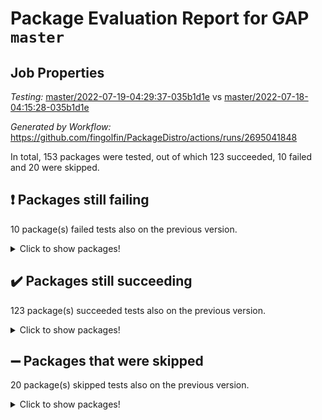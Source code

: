 # Package Evaluation Report for GAP `master`

## Job Properties

*Testing:* [master/2022-07-19-04:29:37-035b1d1e](https://github.com/fingolfin/PackageDistro/blob/data/reports/master/2022-07-19-04:29:37-035b1d1e) vs [master/2022-07-18-04:15:28-035b1d1e](https://github.com/fingolfin/PackageDistro/blob/data/reports/master/2022-07-18-04:15:28-035b1d1e)

*Generated by Workflow:* https://github.com/fingolfin/PackageDistro/actions/runs/2695041848

In total, 153 packages were tested, out of which 123 succeeded, 10 failed and 20 were skipped.

## :exclamation: Packages still failing

10 package(s) failed tests also on the previous version.
<details><summary>Click to show packages!</summary>

- fining 1.4.1 [(failure)](https://github.com/fingolfin/PackageDistro/runs/7402292814?check_suite_focus=true)
- francy 1.2.4 [(failure)](https://github.com/fingolfin/PackageDistro/runs/7402293348?check_suite_focus=true)
- hap 1.44 [(failure)](https://github.com/fingolfin/PackageDistro/runs/7402293968?check_suite_focus=true)
- packagemanager 1.2 [(failure)](https://github.com/fingolfin/PackageDistro/runs/7402296283?check_suite_focus=true)
- qpa 1.33 [(failure)](https://github.com/fingolfin/PackageDistro/runs/7402296717?check_suite_focus=true)
- rcwa 4.6.4 [(failure)](https://github.com/fingolfin/PackageDistro/runs/7402296868?check_suite_focus=true)
- recog 1.3.2 [(failure)](https://github.com/fingolfin/PackageDistro/runs/7402296992?check_suite_focus=true)
- semigroups 4.0.0 [(failure)](https://github.com/fingolfin/PackageDistro/runs/7402297254?check_suite_focus=true)
- ugaly 4.0.2 [(failure)](https://github.com/fingolfin/PackageDistro/runs/7402298044?check_suite_focus=true)
- yangbaxter 0.10.0 [(failure)](https://github.com/fingolfin/PackageDistro/runs/7402298477?check_suite_focus=true)
</details>

## :heavy_check_mark: Packages still succeeding

123 package(s) succeeded tests also on the previous version.
<details><summary>Click to show packages!</summary>

- ace 5.4 [(success)](https://github.com/fingolfin/PackageDistro/runs/7402290909?check_suite_focus=true)
- aclib 1.3.2 [(success)](https://github.com/fingolfin/PackageDistro/runs/7402290967?check_suite_focus=true)
- agt 0.2 [(success)](https://github.com/fingolfin/PackageDistro/runs/7402291036?check_suite_focus=true)
- alnuth 3.2.1 [(success)](https://github.com/fingolfin/PackageDistro/runs/7402291097?check_suite_focus=true)
- anupq 3.2.6 [(success)](https://github.com/fingolfin/PackageDistro/runs/7402291141?check_suite_focus=true)
- atlasrep 2.1.2 [(success)](https://github.com/fingolfin/PackageDistro/runs/7402291206?check_suite_focus=true)
- autodoc 2022.07.10 [(success)](https://github.com/fingolfin/PackageDistro/runs/7402291246?check_suite_focus=true)
- automata 1.15 [(success)](https://github.com/fingolfin/PackageDistro/runs/7402291295?check_suite_focus=true)
- automgrp 1.3.2 [(success)](https://github.com/fingolfin/PackageDistro/runs/7402291342?check_suite_focus=true)
- autpgrp 1.10.2 [(success)](https://github.com/fingolfin/PackageDistro/runs/7402291404?check_suite_focus=true)
- cap 2022.06-05 [(success)](https://github.com/fingolfin/PackageDistro/runs/7402291450?check_suite_focus=true)
- caratinterface 2.3.3 [(success)](https://github.com/fingolfin/PackageDistro/runs/7402291498?check_suite_focus=true)
- cddinterface 2020.06.24 [(success)](https://github.com/fingolfin/PackageDistro/runs/7402291536?check_suite_focus=true)
- circle 1.6.5 [(success)](https://github.com/fingolfin/PackageDistro/runs/7402291589?check_suite_focus=true)
- classicpres 1.22 [(success)](https://github.com/fingolfin/PackageDistro/runs/7402291647?check_suite_focus=true)
- cohomolo 1.6.10 [(success)](https://github.com/fingolfin/PackageDistro/runs/7402291700?check_suite_focus=true)
- congruence 1.2.4 [(success)](https://github.com/fingolfin/PackageDistro/runs/7402291748?check_suite_focus=true)
- corelg 1.56 [(success)](https://github.com/fingolfin/PackageDistro/runs/7402291785?check_suite_focus=true)
- crime 1.6 [(success)](https://github.com/fingolfin/PackageDistro/runs/7402291831?check_suite_focus=true)
- crisp 1.4.5 [(success)](https://github.com/fingolfin/PackageDistro/runs/7402291884?check_suite_focus=true)
- crypting 0.10 [(success)](https://github.com/fingolfin/PackageDistro/runs/7402291930?check_suite_focus=true)
- cryst 4.1.24 [(success)](https://github.com/fingolfin/PackageDistro/runs/7402291981?check_suite_focus=true)
- crystcat 1.1.9 [(success)](https://github.com/fingolfin/PackageDistro/runs/7402292030?check_suite_focus=true)
- ctbllib 1.3.4 [(success)](https://github.com/fingolfin/PackageDistro/runs/7402292084?check_suite_focus=true)
- cubefree 1.19 [(success)](https://github.com/fingolfin/PackageDistro/runs/7402292153?check_suite_focus=true)
- curlinterface 2.2.2 [(success)](https://github.com/fingolfin/PackageDistro/runs/7402292198?check_suite_focus=true)
- cvec 2.7.5 [(success)](https://github.com/fingolfin/PackageDistro/runs/7402292231?check_suite_focus=true)
- datastructures 0.2.7 [(success)](https://github.com/fingolfin/PackageDistro/runs/7402292280?check_suite_focus=true)
- deepthought 1.0.5 [(success)](https://github.com/fingolfin/PackageDistro/runs/7402292320?check_suite_focus=true)
- design 1.7 [(success)](https://github.com/fingolfin/PackageDistro/runs/7402292365?check_suite_focus=true)
- difsets 2.3.1 [(success)](https://github.com/fingolfin/PackageDistro/runs/7402292405?check_suite_focus=true)
- digraphs 1.5.3 [(success)](https://github.com/fingolfin/PackageDistro/runs/7402292468?check_suite_focus=true)
- edim 1.3.5 [(success)](https://github.com/fingolfin/PackageDistro/runs/7402292521?check_suite_focus=true)
- example 4.3.1 [(success)](https://github.com/fingolfin/PackageDistro/runs/7402292567?check_suite_focus=true)
- factint 1.6.3 [(success)](https://github.com/fingolfin/PackageDistro/runs/7402292608?check_suite_focus=true)
- ferret 1.0.8 [(success)](https://github.com/fingolfin/PackageDistro/runs/7402292655?check_suite_focus=true)
- fga 1.4.0 [(success)](https://github.com/fingolfin/PackageDistro/runs/7402292722?check_suite_focus=true)
- float 1.0.3 [(success)](https://github.com/fingolfin/PackageDistro/runs/7402292893?check_suite_focus=true)
- format 1.4.3 [(success)](https://github.com/fingolfin/PackageDistro/runs/7402293002?check_suite_focus=true)
- forms 1.2.8 [(success)](https://github.com/fingolfin/PackageDistro/runs/7402293086?check_suite_focus=true)
- fplsa 1.2.5 [(success)](https://github.com/fingolfin/PackageDistro/runs/7402293194?check_suite_focus=true)
- fr 2.4.8 [(success)](https://github.com/fingolfin/PackageDistro/runs/7402293279?check_suite_focus=true)
- fwtree 1.3 [(success)](https://github.com/fingolfin/PackageDistro/runs/7402293395?check_suite_focus=true)
- gbnp 1.0.5 [(success)](https://github.com/fingolfin/PackageDistro/runs/7402293440?check_suite_focus=true)
- generalizedmorphismsforcap 2022.05-01 [(success)](https://github.com/fingolfin/PackageDistro/runs/7402293487?check_suite_focus=true)
- genss 1.6.6 [(success)](https://github.com/fingolfin/PackageDistro/runs/7402293540?check_suite_focus=true)
- gradedringforhomalg 2022.06-01 [(success)](https://github.com/fingolfin/PackageDistro/runs/7402293595?check_suite_focus=true)
- grape 4.8.5 [(success)](https://github.com/fingolfin/PackageDistro/runs/7402293646?check_suite_focus=true)
- groupoids 1.69 [(success)](https://github.com/fingolfin/PackageDistro/runs/7402293705?check_suite_focus=true)
- grpconst 2.6.2 [(success)](https://github.com/fingolfin/PackageDistro/runs/7402293796?check_suite_focus=true)
- guarana 0.96.3 [(success)](https://github.com/fingolfin/PackageDistro/runs/7402293851?check_suite_focus=true)
- guava 3.16 [(success)](https://github.com/fingolfin/PackageDistro/runs/7402293905?check_suite_focus=true)
- hapcryst 0.1.14 [(success)](https://github.com/fingolfin/PackageDistro/runs/7402294034?check_suite_focus=true)
- hecke 1.5.3 [(success)](https://github.com/fingolfin/PackageDistro/runs/7402294117?check_suite_focus=true)
- help 3.5 [(success)](https://github.com/fingolfin/PackageDistro/runs/7402294173?check_suite_focus=true)
- idrel 2.44 [(success)](https://github.com/fingolfin/PackageDistro/runs/7402294215?check_suite_focus=true)
- images 1.3.1 [(success)](https://github.com/fingolfin/PackageDistro/runs/7402294270?check_suite_focus=true)
- intpic 0.3.0 [(success)](https://github.com/fingolfin/PackageDistro/runs/7402294324?check_suite_focus=true)
- io 4.7.2 [(success)](https://github.com/fingolfin/PackageDistro/runs/7402294369?check_suite_focus=true)
- irredsol 1.4.3 [(success)](https://github.com/fingolfin/PackageDistro/runs/7402294425?check_suite_focus=true)
- json 2.1.0 [(success)](https://github.com/fingolfin/PackageDistro/runs/7402294477?check_suite_focus=true)
- jupyterkernel 1.4.1 [(success)](https://github.com/fingolfin/PackageDistro/runs/7402294565?check_suite_focus=true)
- jupyterviz 1.5.1 [(success)](https://github.com/fingolfin/PackageDistro/runs/7402294626?check_suite_focus=true)
- kan 1.34 [(success)](https://github.com/fingolfin/PackageDistro/runs/7402294684?check_suite_focus=true)
- kbmag 1.5.9 [(success)](https://github.com/fingolfin/PackageDistro/runs/7402294732?check_suite_focus=true)
- laguna 3.9.5 [(success)](https://github.com/fingolfin/PackageDistro/runs/7402294781?check_suite_focus=true)
- liealgdb 2.2.1 [(success)](https://github.com/fingolfin/PackageDistro/runs/7402294821?check_suite_focus=true)
- liepring 2.6 [(success)](https://github.com/fingolfin/PackageDistro/runs/7402294873?check_suite_focus=true)
- liering 2.4.2 [(success)](https://github.com/fingolfin/PackageDistro/runs/7402294917?check_suite_focus=true)
- linearalgebraforcap 2022.06-03 [(success)](https://github.com/fingolfin/PackageDistro/runs/7402294982?check_suite_focus=true)
- loops 3.4.1 [(success)](https://github.com/fingolfin/PackageDistro/runs/7402295056?check_suite_focus=true)
- lpres 1.0.3 [(success)](https://github.com/fingolfin/PackageDistro/runs/7402295104?check_suite_focus=true)
- majoranaalgebras 1.4 [(success)](https://github.com/fingolfin/PackageDistro/runs/7402295188?check_suite_focus=true)
- mapclass 1.4.5 [(success)](https://github.com/fingolfin/PackageDistro/runs/7402295271?check_suite_focus=true)
- matgrp 0.64 [(success)](https://github.com/fingolfin/PackageDistro/runs/7402295354?check_suite_focus=true)
- modisom 2.5.2 [(success)](https://github.com/fingolfin/PackageDistro/runs/7402295463?check_suite_focus=true)
- modulepresentationsforcap 2022.05-03 [(success)](https://github.com/fingolfin/PackageDistro/runs/7402295531?check_suite_focus=true)
- monoidalcategories 2022.06-07 [(success)](https://github.com/fingolfin/PackageDistro/runs/7402295589?check_suite_focus=true)
- nconvex 2020.11-04 [(success)](https://github.com/fingolfin/PackageDistro/runs/7402295651?check_suite_focus=true)
- nilmat 1.4.1 [(success)](https://github.com/fingolfin/PackageDistro/runs/7402295749?check_suite_focus=true)
- nock 1.5 [(success)](https://github.com/fingolfin/PackageDistro/runs/7402295816?check_suite_focus=true)
- normalizinterface 1.3.3 [(success)](https://github.com/fingolfin/PackageDistro/runs/7402295896?check_suite_focus=true)
- nq 2.5.8 [(success)](https://github.com/fingolfin/PackageDistro/runs/7402295981?check_suite_focus=true)
- numericalsgps 1.3.0 [(success)](https://github.com/fingolfin/PackageDistro/runs/7402296045?check_suite_focus=true)
- openmath 11.5.1 [(success)](https://github.com/fingolfin/PackageDistro/runs/7402296128?check_suite_focus=true)
- orb 4.8.4 [(success)](https://github.com/fingolfin/PackageDistro/runs/7402296217?check_suite_focus=true)
- patternclass 2.4.2 [(success)](https://github.com/fingolfin/PackageDistro/runs/7402296383?check_suite_focus=true)
- permut 2.0.4 [(success)](https://github.com/fingolfin/PackageDistro/runs/7402296433?check_suite_focus=true)
- polenta 1.3.10 [(success)](https://github.com/fingolfin/PackageDistro/runs/7402296491?check_suite_focus=true)
- polymaking 0.8.6 [(success)](https://github.com/fingolfin/PackageDistro/runs/7402296546?check_suite_focus=true)
- primgrp 3.4.2 [(success)](https://github.com/fingolfin/PackageDistro/runs/7402296607?check_suite_focus=true)
- profiling 2.5.0 [(success)](https://github.com/fingolfin/PackageDistro/runs/7402296658?check_suite_focus=true)
- quagroup 1.8.3 [(success)](https://github.com/fingolfin/PackageDistro/runs/7402296757?check_suite_focus=true)
- radiroot 2.9 [(success)](https://github.com/fingolfin/PackageDistro/runs/7402296819?check_suite_focus=true)
- rds 1.8 [(success)](https://github.com/fingolfin/PackageDistro/runs/7402296921?check_suite_focus=true)
- repndecomp 1.2.1 [(success)](https://github.com/fingolfin/PackageDistro/runs/7402297044?check_suite_focus=true)
- repsn 3.1.0 [(success)](https://github.com/fingolfin/PackageDistro/runs/7402297097?check_suite_focus=true)
- resclasses 4.7.2 [(success)](https://github.com/fingolfin/PackageDistro/runs/7402297142?check_suite_focus=true)
- scscp 2.3.1 [(success)](https://github.com/fingolfin/PackageDistro/runs/7402297206?check_suite_focus=true)
- sglppow 2.2 [(success)](https://github.com/fingolfin/PackageDistro/runs/7402297318?check_suite_focus=true)
- sgpviz 0.999.5 [(success)](https://github.com/fingolfin/PackageDistro/runs/7402297387?check_suite_focus=true)
- simpcomp 2.1.14 [(success)](https://github.com/fingolfin/PackageDistro/runs/7402297433?check_suite_focus=true)
- singular 2020.12.18 [(success)](https://github.com/fingolfin/PackageDistro/runs/7402297481?check_suite_focus=true)
- sla 1.5.3 [(success)](https://github.com/fingolfin/PackageDistro/runs/7402297526?check_suite_focus=true)
- smallgrp 1.5 [(success)](https://github.com/fingolfin/PackageDistro/runs/7402297567?check_suite_focus=true)
- smallsemi 0.6.13 [(success)](https://github.com/fingolfin/PackageDistro/runs/7402297610?check_suite_focus=true)
- sonata 2.9.4 [(success)](https://github.com/fingolfin/PackageDistro/runs/7402297655?check_suite_focus=true)
- sophus 1.25 [(success)](https://github.com/fingolfin/PackageDistro/runs/7402297693?check_suite_focus=true)
- spinsym 1.5.2 [(success)](https://github.com/fingolfin/PackageDistro/runs/7402297747?check_suite_focus=true)
- symbcompcc 1.3.2 [(success)](https://github.com/fingolfin/PackageDistro/runs/7402297806?check_suite_focus=true)
- thelma 1.3 [(success)](https://github.com/fingolfin/PackageDistro/runs/7402297850?check_suite_focus=true)
- tomlib 1.2.9 [(success)](https://github.com/fingolfin/PackageDistro/runs/7402297899?check_suite_focus=true)
- toric 1.9.5 [(success)](https://github.com/fingolfin/PackageDistro/runs/7402297946?check_suite_focus=true)
- transgrp 3.6.2 [(success)](https://github.com/fingolfin/PackageDistro/runs/7402297990?check_suite_focus=true)
- unipot 1.5 [(success)](https://github.com/fingolfin/PackageDistro/runs/7402298101?check_suite_focus=true)
- unitlib 4.1.0 [(success)](https://github.com/fingolfin/PackageDistro/runs/7402298137?check_suite_focus=true)
- utils 0.74 [(success)](https://github.com/fingolfin/PackageDistro/runs/7402298203?check_suite_focus=true)
- uuid 0.7 [(success)](https://github.com/fingolfin/PackageDistro/runs/7402298254?check_suite_focus=true)
- walrus 0.9991 [(success)](https://github.com/fingolfin/PackageDistro/runs/7402298292?check_suite_focus=true)
- wedderga 4.10.2 [(success)](https://github.com/fingolfin/PackageDistro/runs/7402298334?check_suite_focus=true)
- xmod 2.88 [(success)](https://github.com/fingolfin/PackageDistro/runs/7402298389?check_suite_focus=true)
- xmodalg 1.22 [(success)](https://github.com/fingolfin/PackageDistro/runs/7402298432?check_suite_focus=true)
- zeromqinterface 0.13 [(success)](https://github.com/fingolfin/PackageDistro/runs/7402298522?check_suite_focus=true)
</details>

## :heavy_minus_sign: Packages that were skipped

20 package(s) skipped tests also on the previous version.
<details><summary>Click to show packages!</summary>

- 4ti2interface 2022.03-01 [(skipped)](https://github.com/fingolfin/PackageDistro/runs/7402207440?check_suite_focus=true)
- browse 1.8.14 [(skipped)](https://github.com/fingolfin/PackageDistro/runs/7402207440?check_suite_focus=true)
- examplesforhomalg 2022.03-01 [(skipped)](https://github.com/fingolfin/PackageDistro/runs/7402207440?check_suite_focus=true)
- gapdoc 1.6.5 [(skipped)](https://github.com/fingolfin/PackageDistro/runs/7402207440?check_suite_focus=true)
- gauss 2022.03-01 [(skipped)](https://github.com/fingolfin/PackageDistro/runs/7402207440?check_suite_focus=true)
- gaussforhomalg 2022.03-01 [(skipped)](https://github.com/fingolfin/PackageDistro/runs/7402207440?check_suite_focus=true)
- gradedmodules 2022.03-01 [(skipped)](https://github.com/fingolfin/PackageDistro/runs/7402207440?check_suite_focus=true)
- homalg 2022.03-01 [(skipped)](https://github.com/fingolfin/PackageDistro/runs/7402207440?check_suite_focus=true)
- homalgtocas 2022.03-01 [(skipped)](https://github.com/fingolfin/PackageDistro/runs/7402207440?check_suite_focus=true)
- io_forhomalg 2022.03-01 [(skipped)](https://github.com/fingolfin/PackageDistro/runs/7402207440?check_suite_focus=true)
- itc 1.5.1 [(skipped)](https://github.com/fingolfin/PackageDistro/runs/7402207440?check_suite_focus=true)
- localizeringforhomalg 2022.03-01 [(skipped)](https://github.com/fingolfin/PackageDistro/runs/7402207440?check_suite_focus=true)
- matricesforhomalg 2022.06-01 [(skipped)](https://github.com/fingolfin/PackageDistro/runs/7402207440?check_suite_focus=true)
- modules 2022.03-01 [(skipped)](https://github.com/fingolfin/PackageDistro/runs/7402207440?check_suite_focus=true)
- polycyclic 2.16 [(skipped)](https://github.com/fingolfin/PackageDistro/runs/7402207440?check_suite_focus=true)
- ringsforhomalg 2022.04-01 [(skipped)](https://github.com/fingolfin/PackageDistro/runs/7402207440?check_suite_focus=true)
- sco 2022.03-01 [(skipped)](https://github.com/fingolfin/PackageDistro/runs/7402207440?check_suite_focus=true)
- toolsforhomalg 2022.05-01 [(skipped)](https://github.com/fingolfin/PackageDistro/runs/7402207440?check_suite_focus=true)
- toricvarieties 2022.03.23 [(skipped)](https://github.com/fingolfin/PackageDistro/runs/7402207440?check_suite_focus=true)
- xgap 4.31 [(skipped)](https://github.com/fingolfin/PackageDistro/runs/7402207440?check_suite_focus=true)
</details>

